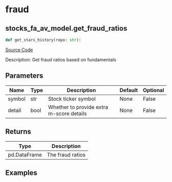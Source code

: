 # fraud

## stocks_fa_av_model.get_fraud_ratios

```python
def get_stars_history(repo: str):
```
[Source Code](https://github.com/OpenBB-finance/OpenBBTerminal/tree/main/openbb_terminal/stocks/fundamental_analysis/av_model.py#L593)

Description: Get fraud ratios based on fundamentals

## Parameters

| Name | Type | Description | Default | Optional |
| ---- | ---- | ----------- | ------- | -------- |
| symbol | str | Stock ticker symbol | None | False |
| detail | bool | Whether to provide extra m-score details | None | False |

## Returns

| Type | Description |
| ---- | ----------- |
| pd.DataFrame | The fraud ratios |

## Examples

